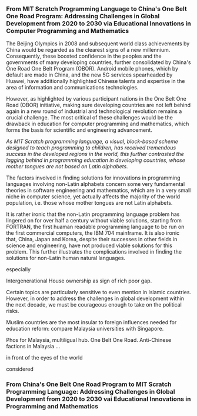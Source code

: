 ### From MIT Scratch Programming Language to China's One Belt One Road Program: Addressing Challenges in Global Development from 2020 to 2030 via Educational Innovations in Computer Programming and Mathematics

The Beijing Olympics in 2008 and subsequent world class achievements by China would be regarded as the clearest signs of a new millennium. Consequently, these boosted confidence in the peoples and the governments of many developing countries, further consolidated by China's One Road One Belt Program (OBOR). Android mobile phones, which by default are made in China, and the new 5G services spearheaded by Huawei, have additionally highlighted Chinese talents and expertise in the area of information and communications technologies.

However, as highlighted by various participant nations in the One Belt One Road (OBOR) initiative, making sure developing countries are not left behind again in a new round of industrial and technological revolution remains a crucial challenge. The most critical of these challenges would be the drawback in education for computer programming and mathematics, which forms the basis for scientific and engineering advancement.

_As MIT Scratch programming language, a visual, block-based scheme designed to teach programming to children, has received tremendous success in the developed regions in the world, this further contrasted the lagging behind in programming education in developing countries, whose mother tongues are not based on Latin alphabets._

The factors involved in finding solutions for innovations in programming languages involving non-Latin alphabets concern some very fundamental theories in software engineering and mathematics, which are in a very small niche in computer science, yet actually affects the majority of the world population, i.e. those whose mother tongues are not Latin alphabets.

It is rather ironic that the non-Latin programming language problem has lingered on for over half a century without viable solutions, starting from FORTRAN, the first huaman readable programming language to be run on the first commercial computers, the IBM 704 mainframe. It is also ironic that, China, Japan and Korea, despite their successes in other fields in science and engineering, have not produced viable solutions for this problem. This further illustrates the complications involved in finding the solutions for non-Latin human natural languages.

especially 

Intergenerational House ownership as sign of rich poor gap.

Certain topics are particularly sensitive to even mention in Islamic countries. However, in order to address the challenges in global development within the next decade, we must be courageous enough to take on the political risks.

Muslim countries are the most insular to foreign influences needed for education reform: compare Malaysia universities with Singapore.

Phos for Malaysia, multiligual hub. One Belt One Road. Anti-Chinese factions in Malaysia ...

in front of the eyes of the world

considered

### From China's One Belt One Road Program to MIT Scratch Programming Language: Addressing Challenges in Global Development from 2020 to 2030 vai Educational Innovations in Programming and Mathematics
